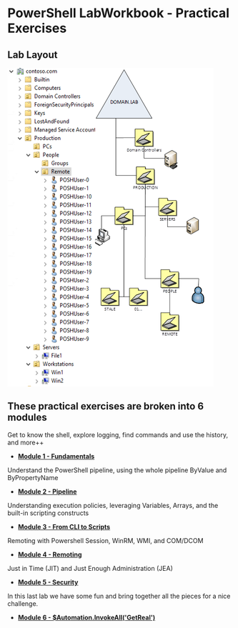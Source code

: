 # PowerShell LabWorkbook - Practical Exercises

## Lab Layout

![Layout](./src/01-PoshLab-Overview.png?raw=true)

## These practical exercises are broken into 6 modules

Get to know the shell, explore logging, find commands and use the history, and more++

* [**Module 1 - Fundamentals**](./Module1.md)

Understand the PowerShell pipeline, using the whole pipeline ByValue and ByPropertyName

* [**Module 2 - Pipeline**](./Module2.md)

Understanding execution policies, leveraging Variables, Arrays, and the built-in scripting constructs

* [**Module 3 - From CLI to Scripts**](./Module3.md)

Remoting with Powershell Session, WinRM, WMI, and COM/DCOM

* [**Module 4 - Remoting**](./Module4.md)

Just in Time (JIT) and Just Enough Administration (JEA)

* [**Module 5 - Security**](./Module5.md)

In this last lab we have some fun and bring together all the pieces for a nice challenge.

* [**Module 6 - $Automation.InvokeAll('GetReal')**](./Module6.md)
